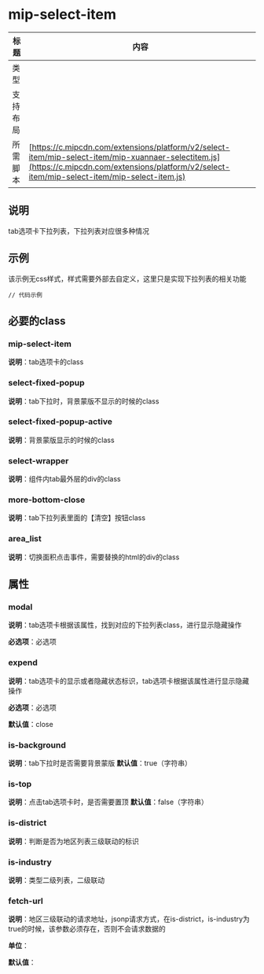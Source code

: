 # mip-select-item

标题|内容
----|----
类型|
支持布局|
所需脚本| [https://c.mipcdn.com/extensions/platform/v2/select-item/mip-select-item/mip-xuannaer-selectitem.js](https://c.mipcdn.com/extensions/platform/v2/select-item/mip-select-item/mip-select-item.js)

## 说明

tab选项卡下拉列表，下拉列表对应很多种情况

## 示例

该示例无css样式，样式需要外部去自定义，这里只是实现下拉列表的相关功能

```
// 代码示例
```

## 必要的class

### mip-select-item

**说明**：tab选项卡的class

### select-fixed-popup
**说明**：tab下拉时，背景蒙版不显示的时候的class
### select-fixed-popup-active
**说明**：背景蒙版显示的时候的class

### select-wrapper
**说明**：组件内tab最外层的div的class

### more-bottom-close
**说明**：tab下拉列表里面的【清空】按钮class

### area_list
**说明**：切换面积点击事件，需要替换的html的div的class

## 属性

### modal

**说明**：tab选项卡根据该属性，找到对应的下拉列表class，进行显示隐藏操作

**必选项**：必选项

### expend

**说明**：tab选项卡的显示或者隐藏状态标识，tab选项卡根据该属性进行显示隐藏操作

**必选项**：必选项

**默认值**：close

### is-background
**说明**：tab下拉时是否需要背景蒙版
**默认值**：true（字符串）

### is-top
**说明**：点击tab选项卡时，是否需要置顶
**默认值**：false（字符串）

### is-district

**说明**：判断是否为地区列表三级联动的标识

### is-industry

**说明**：类型二级列表，二级联动

### fetch-url

**说明**：地区三级联动的请求地址，jsonp请求方式，在is-district，is-industry为true的时候，该参数必须存在，否则不会请求数据的

**单位**：

**默认值**：